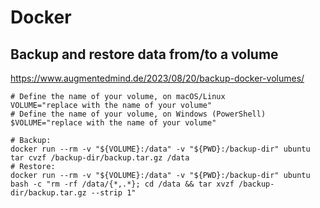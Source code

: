 # Docker

## Backup and restore data from/to a volume

https://www.augmentedmind.de/2023/08/20/backup-docker-volumes/

```
# Define the name of your volume, on macOS/Linux
VOLUME="replace with the name of your volume"
# Define the name of your volume, on Windows (PowerShell)
$VOLUME="replace with the name of your volume"

# Backup:
docker run --rm -v "${VOLUME}:/data" -v "${PWD}:/backup-dir" ubuntu tar cvzf /backup-dir/backup.tar.gz /data
# Restore:
docker run --rm -v "${VOLUME}:/data" -v "${PWD}:/backup-dir" ubuntu bash -c "rm -rf /data/{*,.*}; cd /data && tar xvzf /backup-dir/backup.tar.gz --strip 1"
```

